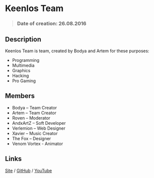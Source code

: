 # Keenlos Team

> ### Date of creation: 26.08.2016

## Description

Keenlos Team is team, created by Bodya and Artem for these purposes:
* Programming
* Multimedia
* Graphics
* Hacking
* Pro Gaming

## Members

* Bodya – Team Creator
* Artem – Team Creator
* Roven – Moderator
* AndxArtZ – Soft Developer
* Verlemion – Web Designer
* Xavier – Music Creator
* The Fox – Designer
* Venom Vortex - Animator

## Links

[Site](http://keenlos.ueuo.com) / 
[GitHub](https://github.com/Keenlos) / 
[YouTube](https://www.youtube.com/channel/UCtCEhGtp5G5HMD4ONLtFjgg)
